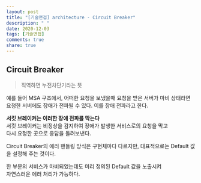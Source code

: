 ```yaml
---
layout: post
title: "[기술면접] architecture - Circuit Breaker"
description: " "
date: 2020-12-03
tags: [기술면접]
comments: true
share: true
---
```



## Circuit Breaker
> 직역하면 누전차단기라는 뜻  

예를 들어 MSA 구조에서, 어떠한 요청을 보냈을때 요청을 받은 서버가 마비 상태라면  
요청한 서버에도 장애가 전파될 수 있다. 이를 장애 전파라고 한다.  

**서킷 브레이커는 이러한 장애 전파를 막는다**  
서킷 브레이커는 비정상을 감지하여 장애가 발생한 서비스로의 요청을 막고  
다시 요청한 곳으로 응답을 돌려보낸다.

Circuit Breaker의 에러 핸들링 방식은 구현체마다 다르지만,
대표적으로는 Default 값을 설정해 주는 것이다.

한 부분의 서비스가 마비되었는데도 미리 정의된 Default 값을 노출시켜  
자연스러운 에러 처리가 가능하다.
